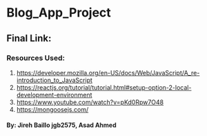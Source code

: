 # Blog_App_Project
## Final Link: 

### Resources Used:
1. https://developer.mozilla.org/en-US/docs/Web/JavaScript/A_re-introduction_to_JavaScript
2. https://reactjs.org/tutorial/tutorial.html#setup-option-2-local-development-environment
3. https://www.youtube.com/watch?v=pKd0Rpw7O48
4. https://mongoosejs.com/

#### By: Jireh Baillo jgb2575, Asad Ahmed

